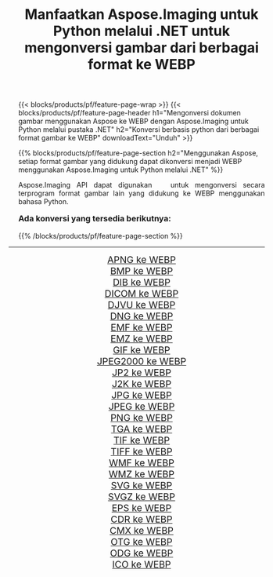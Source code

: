﻿---
title: Manfaatkan Aspose.Imaging untuk Python melalui .NET untuk mengonversi gambar dari berbagai format ke WEBP 
weight: 3920
url: /id/python-net/conversion/to/webp/ 
lang: id
langdirlevel: 2
locales: zh-hans,ja,it,ru,de,es,fr,nl,id,lt,pl,pt,vi,tr,ko,zh-hant,ar,hi,th,sv,cs,uk,he
description: Anda dapat menggunakan Aspose.Imaging untuk Python melalui pustaka .NET untuk mengonversi dari berbagai format ke WEBP
---

{{< blocks/products/pf/feature-page-wrap >}}
{{< blocks/products/pf/feature-page-header h1="Mengonversi dokumen gambar menggunakan Aspose ke WEBP dengan Aspose.Imaging untuk Python melalui pustaka .NET" h2="Konversi berbasis python dari berbagai format gambar ke WEBP" downloadText="Unduh" >}}


{{% blocks/products/pf/feature-page-section  h2="Menggunakan Aspose, setiap format gambar yang didukung dapat dikonversi menjadi WEBP menggunakan Aspose.Imaging untuk Python melalui .NET" %}}
<p align=justify>Aspose.Imaging API dapat digunakan   untuk mengonversi secara terprogram format gambar lain yang didukung ke WEBP menggunakan bahasa Python.</p>
<h3 style="margin-top:16px;">
Ada konversi yang tersedia berikutnya:
</h3>
{{% /blocks/products/pf/feature-page-section %}}
<div class="container-fluid productfamilypage bg-gray">
    <div class="convertypes bg-gray agp-content section">
        <div class="container">
		<hr style="margin-left:-20px;"/>
		<div class="row other-converters" style="gap: 10px;font-size: 19px;text-align:center;">
		    <div class='col-md-3 other-converter remove-lp remove-rp'><a href="/imaging/id/python-net/conversion/apng-to-webp/" style="padding:15px;">APNG ke WEBP</a></div>
<div class='col-md-3 other-converter remove-lp remove-rp'><a href="/imaging/id/python-net/conversion/bmp-to-webp/" style="padding:15px;">BMP ke WEBP</a></div>
<div class='col-md-3 other-converter remove-lp remove-rp'><a href="/imaging/id/python-net/conversion/dib-to-webp/" style="padding:15px;">DIB ke WEBP</a></div>
<div class='col-md-3 other-converter remove-lp remove-rp'><a href="/imaging/id/python-net/conversion/dicom-to-webp/" style="padding:15px;">DICOM ke WEBP</a></div>
<div class='col-md-3 other-converter remove-lp remove-rp'><a href="/imaging/id/python-net/conversion/djvu-to-webp/" style="padding:15px;">DJVU ke WEBP</a></div>
<div class='col-md-3 other-converter remove-lp remove-rp'><a href="/imaging/id/python-net/conversion/dng-to-webp/" style="padding:15px;">DNG ke WEBP</a></div>
<div class='col-md-3 other-converter remove-lp remove-rp'><a href="/imaging/id/python-net/conversion/emf-to-webp/" style="padding:15px;">EMF ke WEBP</a></div>
<div class='col-md-3 other-converter remove-lp remove-rp'><a href="/imaging/id/python-net/conversion/emz-to-webp/" style="padding:15px;">EMZ ke WEBP</a></div>
<div class='col-md-3 other-converter remove-lp remove-rp'><a href="/imaging/id/python-net/conversion/gif-to-webp/" style="padding:15px;">GIF ke WEBP</a></div>
<div class='col-md-3 other-converter remove-lp remove-rp'><a href="/imaging/id/python-net/conversion/jpeg2000-to-webp/" style="padding:15px;">JPEG2000 ke WEBP</a></div>
<div class='col-md-3 other-converter remove-lp remove-rp'><a href="/imaging/id/python-net/conversion/jp2-to-webp/" style="padding:15px;">JP2 ke WEBP</a></div>
<div class='col-md-3 other-converter remove-lp remove-rp'><a href="/imaging/id/python-net/conversion/j2k-to-webp/" style="padding:15px;">J2K ke WEBP</a></div>
<div class='col-md-3 other-converter remove-lp remove-rp'><a href="/imaging/id/python-net/conversion/jpg-to-webp/" style="padding:15px;">JPG ke WEBP</a></div>
<div class='col-md-3 other-converter remove-lp remove-rp'><a href="/imaging/id/python-net/conversion/jpeg-to-webp/" style="padding:15px;">JPEG ke WEBP</a></div>
<div class='col-md-3 other-converter remove-lp remove-rp'><a href="/imaging/id/python-net/conversion/png-to-webp/" style="padding:15px;">PNG ke WEBP</a></div>
<div class='col-md-3 other-converter remove-lp remove-rp'><a href="/imaging/id/python-net/conversion/tga-to-webp/" style="padding:15px;">TGA ke WEBP</a></div>
<div class='col-md-3 other-converter remove-lp remove-rp'><a href="/imaging/id/python-net/conversion/tif-to-webp/" style="padding:15px;">TIF ke WEBP</a></div>
<div class='col-md-3 other-converter remove-lp remove-rp'><a href="/imaging/id/python-net/conversion/tiff-to-webp/" style="padding:15px;">TIFF ke WEBP</a></div>
<div class='col-md-3 other-converter remove-lp remove-rp'><a href="/imaging/id/python-net/conversion/wmf-to-webp/" style="padding:15px;">WMF ke WEBP</a></div>
<div class='col-md-3 other-converter remove-lp remove-rp'><a href="/imaging/id/python-net/conversion/wmz-to-webp/" style="padding:15px;">WMZ ke WEBP</a></div>
<div class='col-md-3 other-converter remove-lp remove-rp'><a href="/imaging/id/python-net/conversion/svg-to-webp/" style="padding:15px;">SVG ke WEBP</a></div>
<div class='col-md-3 other-converter remove-lp remove-rp'><a href="/imaging/id/python-net/conversion/svgz-to-webp/" style="padding:15px;">SVGZ ke WEBP</a></div>
<div class='col-md-3 other-converter remove-lp remove-rp'><a href="/imaging/id/python-net/conversion/eps-to-webp/" style="padding:15px;">EPS ke WEBP</a></div>
<div class='col-md-3 other-converter remove-lp remove-rp'><a href="/imaging/id/python-net/conversion/cdr-to-webp/" style="padding:15px;">CDR ke WEBP</a></div>
<div class='col-md-3 other-converter remove-lp remove-rp'><a href="/imaging/id/python-net/conversion/cmx-to-webp/" style="padding:15px;">CMX ke WEBP</a></div>
<div class='col-md-3 other-converter remove-lp remove-rp'><a href="/imaging/id/python-net/conversion/otg-to-webp/" style="padding:15px;">OTG ke WEBP</a></div>
<div class='col-md-3 other-converter remove-lp remove-rp'><a href="/imaging/id/python-net/conversion/odg-to-webp/" style="padding:15px;">ODG ke WEBP</a></div>
<div class='col-md-3 other-converter remove-lp remove-rp'><a href="/imaging/id/python-net/conversion/ico-to-webp/" style="padding:15px;">ICO ke WEBP</a></div>
                </div>
        </div>
    </div>
</div>
<br/>

